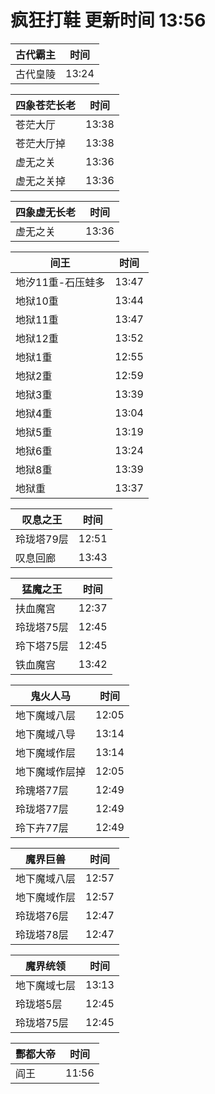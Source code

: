 # 疯狂打鞋 更新时间 13:56

| 古代霸主   | 时间    |
|--------|-------|
| 古代皇陵 | 13:24 |

| 四象苍茫长老   | 时间    |
|--------|-------|
| 苍茫大厅 | 13:38 |
| 苍茫大厅掉 | 13:38 |
| 虚无之关 | 13:36 |
| 虚无之关掉 | 13:36 |

| 四象虚无长老   | 时间    |
|--------|-------|
| 虚无之关 | 13:36 |

| 间王   | 时间    |
|--------|-------|
| 地汐11重-石压蛙多 | 13:47 |
| 地狱10重 | 13:44 |
| 地狱11重 | 13:47 |
| 地狱12重 | 13:52 |
| 地狱1重 | 12:55 |
| 地狱2重 | 12:59 |
| 地狱3重 | 13:39 |
| 地狱4重 | 13:04 |
| 地狱5重 | 13:19 |
| 地狱6重 | 13:24 |
| 地狱8重 | 13:39 |
| 地狱重 | 13:37 |

| 叹息之王   | 时间    |
|--------|-------|
| 玲珑塔79层 | 12:51 |
| 叹息回廊 | 13:43 |

| 猛魔之王   | 时间    |
|--------|-------|
| 扶血魔宫 | 12:37 |
| 玲珑塔75层 | 12:45 |
| 玲下塔75层 | 12:45 |
| 铁血魔宫 | 13:42 |

| 鬼火人马   | 时间    |
|--------|-------|
| 地下魔域八层 | 12:05 |
| 地下魔域八导 | 13:14 |
| 地下魔域作层 | 13:14 |
| 地下魔域作层掉 | 12:05 |
| 玲瑰塔77层 | 12:49 |
| 玲珑塔77层 | 12:49 |
| 玲下卉77层 | 12:49 |

| 魔界巨兽   | 时间    |
|--------|-------|
| 地下魔域八层 | 12:57 |
| 地下魔域作层 | 12:57 |
| 玲珑塔76层 | 12:47 |
| 玲珑塔78层 | 12:47 |

| 魔界统领   | 时间    |
|--------|-------|
| 地下魔域七层 | 13:13 |
| 玲珑塔5层 | 12:45 |
| 玲珑塔75层 | 12:45 |

| 酆都大帝   | 时间    |
|--------|-------|
| 阎王 | 11:56 |